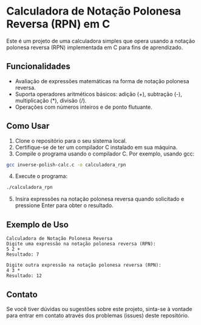 # Calculadora de Notação Polonesa Reversa (RPN) em C

Este é um projeto de uma calculadora simples que opera usando a notação polonesa reversa (RPN) implementada em C para fins de aprendizado.

## Funcionalidades

- Avaliação de expressões matemáticas na forma de notação polonesa reversa.
- Suporta operadores aritméticos básicos: adição (+), subtração (-), multiplicação (*), divisão (/).
- Operações com números inteiros e de ponto flutuante.

## Como Usar

1. Clone o repositório para o seu sistema local.
2. Certifique-se de ter um compilador C instalado em sua máquina.
3. Compile o programa usando o compilador C. Por exemplo, usando gcc:

```bash
gcc inverse-polish-calc.c -o calculadora_rpn
```

4. Execute o programa:

```bash
./calculadora_rpn
```

5. Insira expressões na notação polonesa reversa quando solicitado e pressione Enter para obter o resultado.

## Exemplo de Uso

```
Calculadora de Notação Polonesa Reversa
Digite uma expressão na notação polonesa reversa (RPN):
5 2 +
Resultado: 7

Digite outra expressão na notação polonesa reversa (RPN):
4 3 *
Resultado: 12
```

## Contato

Se você tiver dúvidas ou sugestões sobre este projeto, sinta-se à vontade para entrar em contato através dos problemas (issues) deste repositório.
